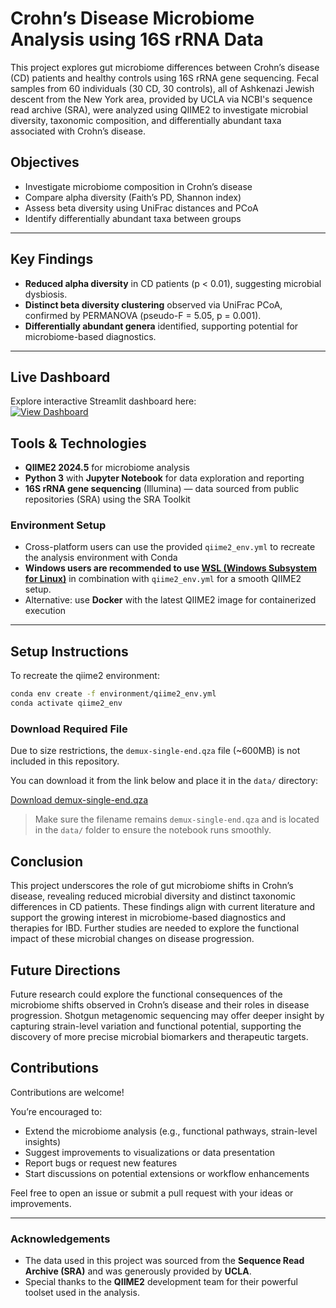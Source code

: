 # Crohn’s Disease Microbiome Analysis using 16S rRNA Data

This project explores gut microbiome differences between Crohn’s disease (CD) patients and healthy controls using 16S rRNA gene sequencing. Fecal samples from 60 individuals (30 CD, 30 controls), all of Ashkenazi Jewish descent from the New York area, provided by UCLA via NCBI's sequence read archive (SRA), were analyzed using QIIME2 to investigate microbial diversity, taxonomic composition, and differentially abundant taxa associated with Crohn’s disease.



##  Objectives

- Investigate microbiome composition in Crohn’s disease
- Compare alpha diversity (Faith’s PD, Shannon index)
- Assess beta diversity using UniFrac distances and PCoA
- Identify differentially abundant taxa between groups

---

## Key Findings

- **Reduced alpha diversity** in CD patients (p < 0.01), suggesting microbial dysbiosis.
- **Distinct beta diversity clustering** observed via UniFrac PCoA, confirmed by PERMANOVA (pseudo-F = 5.05, p = 0.001).
- **Differentially abundant genera** identified, supporting potential for microbiome-based diagnostics.

---

## Live Dashboard

Explore interactive Streamlit dashboard here:  
[![View Dashboard](https://img.shields.io/badge/Live%20Dashboard-Streamlit-green?logo=streamlit)](https://tadiwos-crohns-metagenomics.streamlit.app/)

## Tools & Technologies

- **QIIME2 2024.5** for microbiome analysis  
- **Python 3** with **Jupyter Notebook** for data exploration and reporting  
- **16S rRNA gene sequencing** (Illumina) — data sourced from public repositories (SRA) using the SRA Toolkit  

###  Environment Setup
- Cross-platform users can use the provided `qiime2_env.yml` to recreate the analysis environment with Conda  
- **Windows users are recommended to use [WSL (Windows Subsystem for Linux)](https://learn.microsoft.com/en-us/windows/wsl/install)** in combination with `qiime2_env.yml` for a smooth QIIME2 setup.
- Alternative: use **Docker** with the latest QIIME2 image for containerized execution
  
---

##  Setup Instructions

To recreate the qiime2 environment:

```bash
conda env create -f environment/qiime2_env.yml
conda activate qiime2_env

```

###  Download Required File

Due to size restrictions, the `demux-single-end.qza` file (~600MB) is not included in this repository.

You can download it from the link below and place it in the `data/` directory:

[Download demux-single-end.qza](https://drive.google.com/file/d/1D6tbxXNTYO7lXK9P7TaEBszO-73g_dcm/view?usp=sharing)

> Make sure the filename remains `demux-single-end.qza` and is located in the `data/` folder to ensure the notebook runs smoothly.


## Conclusion

This project underscores the role of gut microbiome shifts in Crohn’s disease, revealing reduced microbial diversity and distinct taxonomic differences in CD patients. These findings align with current literature and support the growing interest in microbiome-based diagnostics and therapies for IBD. Further studies are needed to explore the functional impact of these microbial changes on disease progression.

## Future Directions

Future research could explore the functional consequences of the microbiome shifts observed in Crohn’s disease and their roles in disease progression. Shotgun metagenomic sequencing may offer deeper insight by capturing strain-level variation and functional potential, supporting the discovery of more precise microbial biomarkers and therapeutic targets.

## Contributions

Contributions are welcome!

You’re encouraged to:
- Extend the microbiome analysis (e.g., functional pathways, strain-level insights)
- Suggest improvements to visualizations or data presentation
- Report bugs or request new features
- Start discussions on potential extensions or workflow enhancements

Feel free to open an issue or submit a pull request with your ideas or improvements.

---

### Acknowledgements

- The data used in this project was sourced from the **Sequence Read Archive (SRA)** and was generously provided by **UCLA**.
- Special thanks to the **QIIME2** development team for their powerful toolset used in the analysis.

